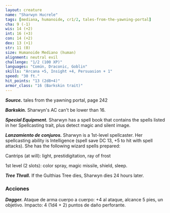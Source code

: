 ```yaml
---
layout: creature
name: "Sharwyn Hucrele"
tags: [mediana, humanoide, cr1/2, tales-from-the-yawning-portal]
cha: 9 (-1)
wis: 14 (+2)
int: 16 (+3)
con: 14 (+2)
dex: 13 (+1)
str: 11 (0)
size: Humanoide Mediano (human)
alignment: neutral evil
challenge: "1/2 (100 XP)"
languages: "Común, Draconic, Goblin"
skills: "Arcana +5, Insight +4, Persuasion + 1"
speed: "30 ft."
hit_points: "13 (2d8+4)"
armor_class: "16 (Barkskin trait)"
---
```


***Source.*** tales from the yawning portal,  page 242

***Barkskin.*** Sharwyn's AC can't be lower than 16.

***Special Equipment.*** Sharwyn has a spell book that contains the spells listed in her Spellcasting trait, plus detect magic and silent image.

***Lanzamiento de conjuros.*** Sharwyn is a 1st-level spellcaster. Her spellcasting ability is Intelligence (spell save DC 13, +5 to hit with spell attacks). She has the following wizard spells prepared:

Cantrips (at will): light, prestidigitation, ray of frost

1st level (2 slots): color spray, magic missile, shield, sleep.

***Tree Thrall.*** If the Gulthias Tree dies, Sharwyn dies 24 hours later.

### Acciones

***Dagger.*** Ataque de arma cuerpo a cuerpo: +4 al ataque, alcance 5 pies, un objetivo. Impacto: 4 (1d4 + 2) puntos de daño perforante.